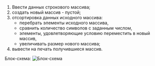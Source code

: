 1. Ввести данных строкового массива;
2. cоздать новый массив - пустой;
3. отсортировка данных исходного массива:
    * перебрать элементы исходного массива, 
    * сравнить количество символов с заданным числом, 
    * элементы, удовлетворяющие условию переместить в новый массив,
    * увеличивать размер нового массива;
4. вывести на печать получившиеся массив.

Блок-схема:
![Блок-схема](Block_giagram.PNG)

